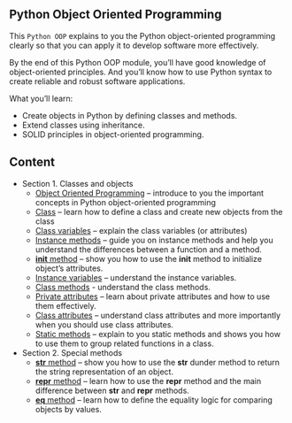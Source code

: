 ## Python Object Oriented Programming

This `Python OOP` explains to you the Python object-oriented programming clearly so that you can apply it to develop software more effectively.

By the end of this Python OOP module, you’ll have good knowledge of object-oriented principles. And you’ll know how to use Python syntax to create reliable and robust software applications.

What you’ll learn:
- Create objects in Python by defining classes and methods.
- Extend classes using inheritance.
- SOLID principles in object-oriented programming.

## Content
- Section 1. Classes and objects
  - [Object Oriented Programming]() – introduce to you the important concepts in Python object-oriented programming
  - [Class]() – learn how to define a class and create new objects from the class
  - [Class variables]() – explain the class variables (or attributes)
  - [Instance methods]() – guide you on instance methods and help you understand the differences between a function and a method.
  - [__init__ method]() – show you how to use the __init__ method to initialize object’s attributes.
  - [Instance variables]() – understand the instance variables.
  - [Class methods]() - understand the class methods.
  - [Private attributes]() – learn about private attributes and how to use them effectively.
  - [Class attributes]() – understand class attributes and more importantly when you should use class attributes.
  - [Static methods]() – explain to you static methods and shows you how to use them to group related functions in a class.
- Section 2. Special methods
  - [__str__ method]() – show you how to use the __str__ dunder method to return the string representation of an object.
  - [__repr__ method]() – learn how to use the __repr__ method and the main difference between __str__ and __repr__ methods.
  - [__eq__ method]() – learn how to define the equality logic for comparing objects by values.